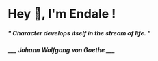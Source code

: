 <h1 title="head"> Hey 👋, I'm Endale !</h1>

**<h5><i>" Character develops itself in the stream of life. "</i></h5>**

*<b>___ Johann Wolfgang von Goethe ___</b>*
